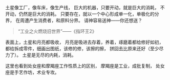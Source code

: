 土星像工厂，像车床，像生产线，
巨大的机器，只要开动，就是巨大的消耗，
不开动，仍然是巨大的消耗。
只要存在，就以一个中心形成单一化，单极化的分界，
在周遭产生消费者，和原料分界。
请神容易送神——你还想送？
>“工业之火燃烧旧世界”——《指环王2》

表面上，土星和月亮都吸收，
月亮是吸进去存着，养着，琢磨着都给修好如初，
都给拆成零件，细画出图纸，该修的修，该擦的擦，
拼回去比原来还好（至少尽力了）。
土星是无尽的内耗，消耗。

这里也看到处女座和摩羯座工作性质上的区别，
摩羯座是工业，成批复制，
处女座是手艺作坊，术业专攻。
